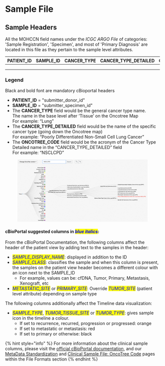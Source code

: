 # Sample File

## Sample Headers

All the MOHCCN field names under the _ICGC ARGO File_ of categories: 'Sample Registration', 'Specimen', and most of 'Primary Diagnosis' are located in this file as they pertain to the sample level attributes.

| **PATIENT\_ID** | **SAMPLE\_ID** | **CANCER\_TYPE** | **CANCER\_TYPE\_DETAILED** | **ONCOTREE\_CODE** | _<mark style="color:blue;">SAMPLE\_CLASS</mark>_ | PRIMARY\_SITE | SPECIMEN\_TISSUE\_SOURCE | TUMOUR\_NORMAL\_DESIGNATION | SPECIMEN\_TYPE | SUBMITTER\_SAMPLE\_ID | SAMPLE\_TYPE | SUBMITTER\_PRIMARY\_DIAGNOSIS\_ID | PATHOLOGICAL\_TUMOUR\_STAGING\_SYSTEM | PATHOLOGICAL\_T\_CATEGORY | PATHOLOGICAL\_N\_CATEGORY | PATHOLOGICAL\_M\_CATEGORY | PATHOLOGICAL\_STAGE\_GROUP | SPECIMEN\_ACQUISITION\_INTERVAL | TUMOUR\_HISTOLOGICAL\_TYPE | SPECIMEN\_ANATOMIC\_LOCATION | REFERENCE\_PATHOLOGY\_CONFIRMED | TUMOUR\_GRADING\_SYSTEM | TUMOUR\_GRADE | PERCENT\_TUMOUR\_CELLS | CANCER\_TYPE\_CODE | LYMPH\_NODES\_EXAMINED\_STATUS | NUMBER\_LYMPH\_NODES\_POSITIVE | CLINICAL\_TUMOUR\_STAGING\_SYSTEM | CLINICAL\_T\_CATEGORY | CLINICAL\_N\_CATEGORY | CLINICAL\_M\_CATEGORY | CLINICAL\_STAGE\_GROUP |
| --------------- | -------------- | ---------------- | -------------------------- | ------------------ | ------------------------------------------------ | ------------- | ------------------------ | --------------------------- | -------------- | --------------------- | ------------ | --------------------------------- | ------------------------------------- | ------------------------- | ------------------------- | ------------------------- | -------------------------- | ------------------------------- | -------------------------- | ---------------------------- | ------------------------------- | ----------------------- | ------------- | ---------------------- | ------------------ | ------------------------------ | ------------------------------ | --------------------------------- | --------------------- | --------------------- | --------------------- | ---------------------- |
|                 |                |                  |                            |                    |                                                  |               |                          |                             |                |                       |              |                                   |                                       |                           |                           |                           |                            |                                 |                            |                              |                                 |                         |               |                        |                    |                                |                                |                                   |                       |                       |                       |                        |
|                 |                |                  |                            |                    |                                                  |               |                          |                             |                |                       |              |                                   |                                       |                           |                           |                           |                            |                                 |                            |                              |                                 |                         |               |                        |                    |                                |                                |                                   |                       |                       |                       |                        |
|                 |                |                  |                            |                    |                                                  |               |                          |                             |                |                       |              |                                   |                                       |                           |                           |                           |                            |                                 |                            |                              |                                 |                         |               |                        |                    |                                |                                |                                   |                       |                       |                       |                        |

### Legend

Black and bold font are mandatory cBioportal headers

* **PATIENT\_ID** = "submitter\_donor\_id"
* **SAMPLE\_ID** = "submitter\_specimen\_id"
* The **CANCER\_TYPE** field would be the general cancer type name.\
  &#x20;       The name in the base level after ‘Tissue’ on the Oncotree Map\
  &#x20;               For example: “Lung”
* The **CANCER\_TYPE\_DETAILED** field would be the name of the specific cancer type (going down the Oncotree map)\
  &#x20;       For example: “Poorly Differentiated Non-Small Cell Lung Cancer”
* The **ONCOTREE\_CODE** field would be the acronym of the Cancer Type Detailed name in the “CANCER\_TYPE\_DETAILED” field\
  &#x20;       For example: “NSCLCPD”

<figure><img src="../../.gitbook/assets/Oncotree_code_example.png" alt=""><figcaption></figcaption></figure>

#### cBioPortal suggested columns in _<mark style="color:blue;">blue italics</mark>_:

From the cBioPortal Documentation, the following columns affect the header of the patient view by adding text to the samples in the header:

* _<mark style="color:blue;">SAMPLE\_DISPLAY\_NAME</mark>_: displayed in addition to the ID
* _<mark style="color:blue;">SAMPLE\_CLASS</mark>_: classifies the sample and when this column is present, the samples on the patient view header becomes a different colour with an icon next to the SAMPLE\_ID
  * For example, values can be: cfDNA, Tumor, Primary, Metastasis, Xenograft, etc
* _<mark style="color:blue;">METASTATIC\_SITE</mark>_ or _<mark style="color:blue;">PRIMARY\_SITE</mark>_: Override _<mark style="color:blue;">TUMOR\_SITE</mark>_ (patient level attribute) depending on sample type

The following columns additionally affect the Timeline data visualization:

* _<mark style="color:blue;">SAMPLE\_TYPE</mark>_, _<mark style="color:blue;">TUMOR\_TISSUE\_SITE</mark>_ or _<mark style="color:blue;">TUMOR\_TYPE</mark>_: gives sample icon in the timeline a colour.
  * If set to recurrence, recurred, progression or progressed: orange
  * If set to metastatic or metastasis: red
  * If set to primary or otherwise: black

{% hint style="info" %}
For more information about the clinical sample columns, please visit the [official cBioPortal documentation](https://docs.cbioportal.org/5.1-data-loading/data-loading/file-formats#clinical-sample-columns), and our [MetaData Standardization](../../file-formats/clinical-files-format/metadata-standardization.md) and [Clinical Sample File: OncoTree Code](../../file-formats/clinical-files-format/clinical-sample-file-oncotree-code.md) pages within the File Formats section
{% endhint %}
